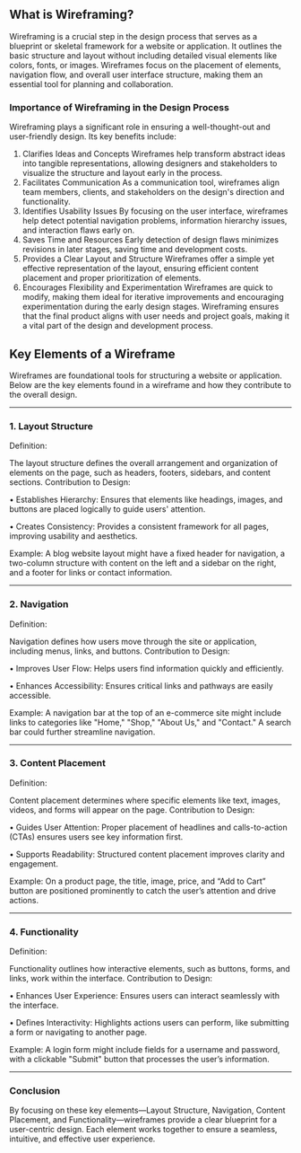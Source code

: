 ## What is Wireframing?
Wireframing is a crucial step in the design process that serves as a blueprint or skeletal framework for a website or application. It outlines the basic structure and layout without including detailed visual elements like colors, fonts, or images. Wireframes focus on the placement of elements, navigation flow, and overall user interface structure, making them an essential tool for planning and collaboration.
### Importance of Wireframing in the Design Process
Wireframing plays a significant role in ensuring a well-thought-out and user-friendly design. Its key benefits include:
1. Clarifies Ideas and Concepts
Wireframes help transform abstract ideas into tangible representations, allowing designers and stakeholders to visualize the structure and layout early in the process.
2. Facilitates Communication
As a communication tool, wireframes align team members, clients, and stakeholders on the design's direction and functionality.
3. Identifies Usability Issues
By focusing on the user interface, wireframes help detect potential navigation problems, information hierarchy issues, and interaction flaws early on.
4. Saves Time and Resources
Early detection of design flaws minimizes revisions in later stages, saving time and development costs.
5. Provides a Clear Layout and Structure
Wireframes offer a simple yet effective representation of the layout, ensuring efficient content placement and proper prioritization of elements.
6. Encourages Flexibility and Experimentation
Wireframes are quick to modify, making them ideal for iterative improvements and encouraging experimentation during the early design stages.
Wireframing ensures that the final product aligns with user needs and project goals, making it a vital part of the design and development process.

## Key Elements of a Wireframe
Wireframes are foundational tools for structuring a website or application. Below are the key elements found in a wireframe and how they contribute to the overall design.
________________________________________
### 1. Layout Structure

  Definition:

The layout structure defines the overall arrangement and organization of elements on the page, such as headers, footers, sidebars, and content sections.
Contribution to Design:

•	Establishes Hierarchy: Ensures that elements like headings, images, and buttons are placed logically to guide users' attention.

•	Creates Consistency: Provides a consistent framework for all pages, improving usability and aesthetics.

  Example:
A blog website layout might have a fixed header for navigation, a two-column structure with content on the left and a sidebar on the right, and a footer for links or contact information.
________________________________________
### 2. Navigation

  Definition:

Navigation defines how users move through the site or application, including menus, links, and buttons.
Contribution to Design:

•	Improves User Flow: Helps users find information quickly and efficiently.

•	Enhances Accessibility: Ensures critical links and pathways are easily accessible.

  Example:
A navigation bar at the top of an e-commerce site might include links to categories like "Home," "Shop," "About Us," and "Contact." A search bar could further streamline navigation.
________________________________________
### 3. Content Placement

  Definition:

Content placement determines where specific elements like text, images, videos, and forms will appear on the page.
Contribution to Design:

•	Guides User Attention: Proper placement of headlines and calls-to-action (CTAs) ensures users see key information first.

•	Supports Readability: Structured content placement improves clarity and engagement.

  Example:
On a product page, the title, image, price, and “Add to Cart” button are positioned prominently to catch the user’s attention and drive actions.
________________________________________
### 4. Functionality

  Definition:
  
Functionality outlines how interactive elements, such as buttons, forms, and links, work within the interface.
Contribution to Design:

•	Enhances User Experience: Ensures users can interact seamlessly with the interface.

•	Defines Interactivity: Highlights actions users can perform, like submitting a form or navigating to another page.

  Example:
A login form might include fields for a username and password, with a clickable "Submit" button that processes the user’s information.
________________________________________
### Conclusion

By focusing on these key elements—Layout Structure, Navigation, Content Placement, and Functionality—wireframes provide a clear blueprint for a user-centric design. Each element works together to ensure a seamless, intuitive, and effective user experience.


